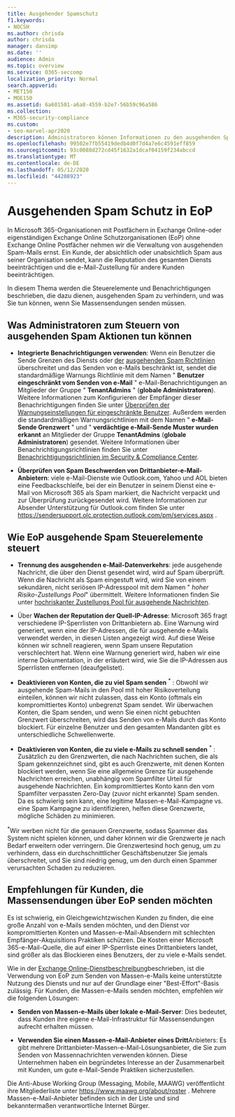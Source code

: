 ```yaml
---
title: Ausgehender Spamschutz
f1.keywords:
- NOCSH
ms.author: chrisda
author: chrisda
manager: dansimp
ms.date: ''
audience: Admin
ms.topic: overview
ms.service: O365-seccomp
localization_priority: Normal
search.appverid:
- MET150
- MOE150
ms.assetid: 6a601501-a6a8-4559-b2e7-56b59c96a586
ms.collection:
- M365-security-compliance
ms.custom:
- seo-marvel-apr2020
description: Administratoren können Informationen zu den ausgehenden Spam Steuerelementen in Exchange Online Protection (EoP) und was tun, wenn Sie Massensendungen senden müssen.
ms.openlocfilehash: 99502e7fb55419dedb4d0f7d4a7e6c4591eff859
ms.sourcegitcommit: 93c0088d272cd45f1632a1dcaf04159f234abccd
ms.translationtype: MT
ms.contentlocale: de-DE
ms.lasthandoff: 05/12/2020
ms.locfileid: "44208923"
---
```

# <a name="outbound-spam-protection-in-eop"></a>Ausgehenden Spam Schutz in EoP

In Microsoft 365-Organisationen mit Postfächern in Exchange Online-oder eigenständigen Exchange Online Schutzorganisationen (EoP) ohne Exchange Online Postfächer nehmen wir die Verwaltung von ausgehenden Spam-Mails ernst. Ein Kunde, der absichtlich oder unabsichtlich Spam aus seiner Organisation sendet, kann die Reputation des gesamten Diensts beeinträchtigen und die e-Mail-Zustellung für andere Kunden beeinträchtigen.

In diesem Thema werden die Steuerelemente und Benachrichtigungen beschrieben, die dazu dienen, ausgehenden Spam zu verhindern, und was Sie tun können, wenn Sie Massensendungen senden müssen.

## <a name="what-admins-can-do-to-control-outbound-spam"></a>Was Administratoren zum Steuern von ausgehenden Spam Aktionen tun können

- **Integrierte Benachrichtigungen verwenden**: Wenn ein Benutzer die Sende Grenzen des Diensts oder [der](https://docs.microsoft.com/office365/servicedescriptions/exchange-online-service-description/exchange-online-limits#sending-limits-across-office-365-options) [ausgehenden Spam Richtlinien](configure-the-outbound-spam-policy.md) überschreitet und das Senden von e-Mails beschränkt ist, sendet die standardmäßige Warnungs Richtlinie mit dem Namen " **Benutzer eingeschränkt vom Senden von e-Mail** " e-Mail-Benachrichtigungen an Mitglieder der Gruppe " **TenantAdmins** " (**globale Administratoren**). Weitere Informationen zum Konfigurieren der Empfänger dieser Benachrichtigungen finden Sie unter [Überprüfen der Warnungseinstellungen für eingeschränkte Benutzer](removing-user-from-restricted-users-portal-after-spam.md#verify-the-alert-settings-for-restricted-users). Außerdem werden die standardmäßigen Warnungsrichtlinien mit dem Namen " **e-Mail-Sende Grenzwert** " und " **verdächtige e-Mail-Sende Muster wurden erkannt** an Mitglieder der Gruppe **TenantAdmins** (**globale Administratoren**) gesendet. Weitere Informationen über Benachrichtigungsrichtlinien finden Sie unter [Benachrichtigungsrichtlinien im Security & Compliance Center](../../compliance/alert-policies.md).

- **Überprüfen von Spam Beschwerden von Drittanbieter-e-Mail-Anbietern**: viele e-Mail-Dienste wie Outlook.com, Yahoo und AOL bieten eine Feedbackschleife, bei der ein Benutzer in seinem Dienst eine e-Mail von Microsoft 365 als Spam markiert, die Nachricht verpackt und zur Überprüfung zurückgesendet wird. Weitere Informationen zur Absender Unterstützung für Outlook.com finden Sie unter <https://sendersupport.olc.protection.outlook.com/pm/services.aspx> .

## <a name="how-eop-controls-outbound-spam"></a>Wie EoP ausgehende Spam Steuerelemente steuert

- **Trennung des ausgehenden e-Mail-Datenverkehrs**: jede ausgehende Nachricht, die über den Dienst gesendet wird, wird auf Spam überprüft. Wenn die Nachricht als Spam eingestuft wird, wird Sie von einem sekundären, nicht seriösen IP-Adresspool mit dem Namen " _hoher Risiko-Zustellungs Pool_" übermittelt. Weitere Informationen finden Sie unter [hochriskanter Zustellungs Pool für ausgehende Nachrichten](high-risk-delivery-pool-for-outbound-messages.md).

- Über **Wachen der Reputation der Quell-IP-Adresse**: Microsoft 365 fragt verschiedene IP-Sperrlisten von Drittanbietern ab. Eine Warnung wird generiert, wenn eine der IP-Adressen, die für ausgehende e-Mails verwendet werden, in diesen Listen angezeigt wird. Auf diese Weise können wir schnell reagieren, wenn Spam unsere Reputation verschlechtert hat. Wenn eine Warnung generiert wird, haben wir eine interne Dokumentation, in der erläutert wird, wie Sie die IP-Adressen aus Sperrlisten entfernen (deaufgelistet).

- **Deaktivieren von Konten, die zu viel Spam senden** <sup>\*</sup> : Obwohl wir ausgehende Spam-Mails in den Pool mit hoher Risikoverteilung einteilen, können wir nicht zulassen, dass ein Konto (oftmals ein kompromittiertes Konto) unbegrenzt Spam sendet. Wir überwachen Konten, die Spam senden, und wenn Sie einen nicht gebuchten Grenzwert überschreiten, wird das Senden von e-Mails durch das Konto blockiert. Für einzelne Benutzer und den gesamten Mandanten gibt es unterschiedliche Schwellenwerte.

- **Deaktivieren von Konten, die zu viele e-Mails zu schnell senden** <sup>\*</sup> : Zusätzlich zu den Grenzwerten, die nach Nachrichten suchen, die als Spam gekennzeichnet sind, gibt es auch Grenzwerte, mit denen Konten blockiert werden, wenn Sie eine allgemeine Grenze für ausgehende Nachrichten erreichen, unabhängig vom Spamfilter Urteil für ausgehende Nachrichten. Ein kompromittiertes Konto kann den vom Spamfilter verpassten Zero-Day (zuvor nicht erkannte) Spam senden. Da es schwierig sein kann, eine legitime Massen-e-Mail-Kampagne vs. eine Spam Kampagne zu identifizieren, helfen diese Grenzwerte, mögliche Schäden zu minimieren.

<sup>\*</sup>Wir werben nicht für die genauen Grenzwerte, sodass Spammer das System nicht spielen können, und daher können wir die Grenzwerte je nach Bedarf erweitern oder verringern. Die Grenzwertesind hoch genug, um zu verhindern, dass ein durchschnittlicher Geschäftsbenutzer Sie jemals überschreitet, und Sie sind niedrig genug, um den durch einen Spammer verursachten Schaden zu reduzieren.

## <a name="recommendations-for-customers-who-want-to-send-mass-mailings-through-eop"></a>Empfehlungen für Kunden, die Massensendungen über EoP senden möchten

Es ist schwierig, ein Gleichgewichtzwischen Kunden zu finden, die eine große Anzahl von e-Mails senden möchten, und den Dienst vor kompromittierten Konten und Massen-e-Mail-Absendern mit schlechten Empfänger-Akquisitions Praktiken schützen. Die Kosten einer Microsoft 365-e-Mail-Quelle, die auf einer IP-Sperrliste eines Drittanbieters landet, sind größer als das Blockieren eines Benutzers, der zu viele e-Mails sendet.

Wie in der [Exchange Online-Dienstbeschreibung](https://docs.microsoft.com/office365/servicedescriptions/exchange-online-service-description/exchange-online-limits)beschrieben, ist die Verwendung von EoP zum Senden von Massen-e-Mails keine unterstützte Nutzung des Diensts und nur auf der Grundlage einer "Best-Effort"-Basis zulässig. Für Kunden, die Massen-e-Mails senden möchten, empfehlen wir die folgenden Lösungen:

- **Senden von Massen-e-Mails über lokale e-Mail-Server**: Dies bedeutet, dass Kunden ihre eigene e-Mail-Infrastruktur für Massensendungen aufrecht erhalten müssen.

- **Verwenden Sie einen Massen-e-Mail-Anbieter eines Dritt**Anbieters: Es gibt mehrere Drittanbieter-Massen-e-Mail-Lösungsanbieter, die Sie zum Senden von Massennachrichten verwenden können. Diese Unternehmen haben ein begründetes Interesse an der Zusammenarbeit mit Kunden, um gute e-Mail-Sende Praktiken sicherzustellen.

Die Anti-Abuse Working Group (Messaging, Mobile, MAAWG) veröffentlicht ihre Mitgliederliste unter <https://www.maawg.org/about/roster> . Mehrere Massen-e-Mail-Anbieter befinden sich in der Liste und sind bekanntermaßen verantwortliche Internet Bürger.
